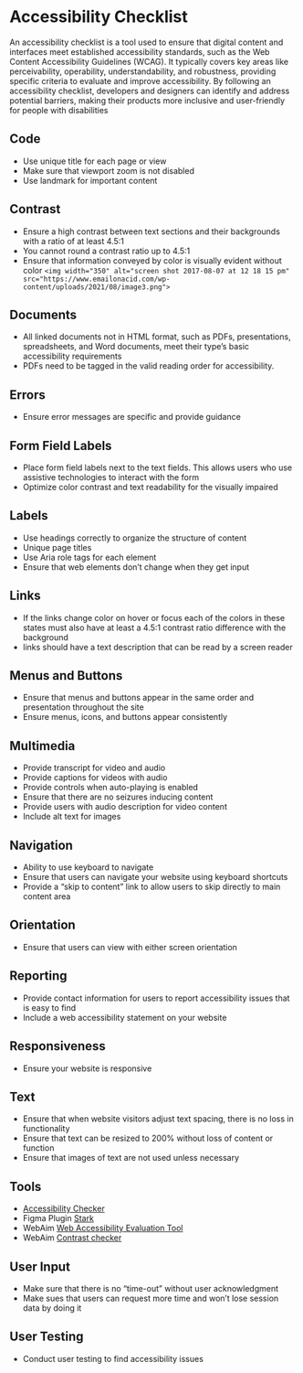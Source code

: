 # Accessibility Checklist

An accessibility checklist is a tool used to ensure that digital content and interfaces meet established accessibility standards, such as the Web Content Accessibility Guidelines (WCAG). It typically covers key areas like perceivability, operability, understandability, and robustness, providing specific criteria to evaluate and improve accessibility. By following an accessibility checklist, developers and designers can identify and address potential barriers, making their products more inclusive and user-friendly for people with disabilities

## Code

* Use unique title for each page or view
* Make sure that viewport zoom is not disabled
* Use landmark for important content

## Contrast

* Ensure a high contrast between text sections and their backgrounds with a ratio of at least 4.5:1
* You cannot round a contrast ratio up to 4.5:1
* Ensure that information conveyed by color is visually evident without color
  `<img width="350" alt="screen shot 2017-08-07 at 12 18 15 pm" src="https://www.emailonacid.com/wp-content/uploads/2021/08/image3.png">`

## Documents

* All linked documents not in HTML format, such as PDFs, presentations, spreadsheets, and Word documents, meet their type’s basic accessibility requirements
* PDFs need to be tagged in the valid reading order for accessibility.

## Errors

* Ensure error messages are specific and provide guidance

## Form Field Labels

* Place form field labels next to the text fields. This allows users who use assistive technologies to interact with the form
* Optimize color contrast and text readability for the visually impaired

## Labels

* Use headings correctly to organize the structure of content
* Unique page titles
* Use Aria role tags for each element
* Ensure that web elements don’t change when they get input

## Links

* If the links change color on hover or focus each of the colors in these states must also have at least a 4.5:1 contrast ratio difference with the background
* links should have a text description that can be read by a screen reader

## Menus and Buttons

* Ensure that menus and buttons appear in the same order and presentation throughout the site
* Ensure menus, icons, and buttons appear consistently

## Multimedia

* Provide transcript for video and audio
* Provide captions for videos with audio
* Provide controls when auto-playing is enabled
* Ensure that there are no seizures inducing content
* Provide users with audio description for video content
* Include alt text for images

## Navigation

* Ability to use keyboard to navigate
* Ensure that users can navigate your website using keyboard shortcuts
* Provide a “skip to content” link to allow users to skip directly to main content area

## Orientation

* Ensure that users can view with either screen orientation

## Reporting

* Provide contact information for users to report accessibility issues that is easy to find
* Include a web accessibility statement on your website

## Responsiveness

* Ensure your website is responsive

## Text

* Ensure that when website visitors adjust text spacing, there is no loss in functionality
* Ensure that text can be resized to 200% without loss of content or function
* Ensure that images of text are not used unless necessary

## Tools

* [Accessibility Checker](https://www.accessibilitychecker.org/)
* Figma Plugin [Stark](https://www.getstark.co/)
* WebAim [Web Accessibility Evaluation Tool](https://wave.webaim.org/)
* WebAim [Contrast checker](https://webaim.org/resources/contrastchecker/)

## User Input

* Make sure that there is no “time-out” without user acknowledgment
* Make sues that users can request more time and won’t lose session data by doing it

## User Testing

* Conduct user testing to find accessibility issues
